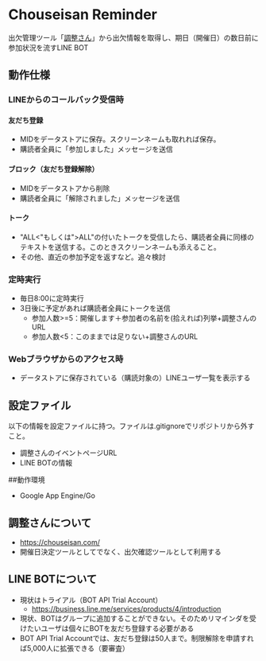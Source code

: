 # Chouseisan Reminder

出欠管理ツール「[調整さん](https://chouseisan.com/)」から出欠情報を取得し、期日（開催日）の数日前に参加状況を流すLINE BOT


## 動作仕様

### LINEからのコールバック受信時

#### 友だち登録

- MIDをデータストアに保存。スクリーンネームも取れれば保存。
- 購読者全員に「参加しました」メッセージを送信

#### ブロック（友だち登録解除）

- MIDをデータストアから削除
- 購読者全員に「解除されました」メッセージを送信

#### トーク

- "ALL<"もしくは">ALL"の付いたトークを受信したら、購読者全員に同様のテキストを送信する。このときスクリーンネームも添えること。
- その他、直近の参加予定を返すなど。追々検討

### 定時実行

- 毎日8:00に定時実行
- 3日後に予定があれば購読者全員にトークを送信
    - 参加人数>=5：開催します＋参加者の名前を(拾えれば)列挙+調整さんのURL
    - 参加人数<5：このままでは足りない+調整さんのURL

### Webブラウザからのアクセス時

- データストアに保存されている（購読対象の）LINEユーザ一覧を表示する


## 設定ファイル

以下の情報を設定ファイルに持つ。ファイルは.gitignoreでリポジトリから外すこと。

- 調整さんのイベントページURL
- LINE BOTの情報


##動作環境

- Google App Engine/Go


## 調整さんについて

- https://chouseisan.com/
- 開催日決定ツールとしてでなく、出欠確認ツールとして利用する


## LINE BOTについて

- 現状はトライアル（BOT API Trial Account）
	- https://business.line.me/services/products/4/introduction
- 現状、BOTはグループに追加することができない。そのためリマインダを受けたいユーザは個々にBOTを友だち登録する必要がある
- BOT API Trial Accountでは、友だち登録は50人まで。制限解除を申請すれば5,000人に拡張できる（要審査）
